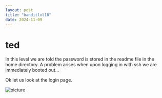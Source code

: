 ```yaml
---
layout: post
title: "banditlvl18"
date: 2024-11-09
---
```

# ted
In this level we are told the password is stored in the readme file in the home directory. A problem arises when upon logging in with ssh we are immediately booted out...

Ok let us look at the login page.

![picture](https://raw.githubusercontent.com/tedthecaver/tedthecaver.github.io/main/_posts/Pastedimage20241105174808.png)
